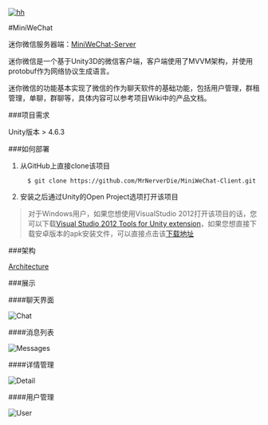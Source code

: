 [![hh](http://images.cnblogs.com/cnblogs_com/neverdie/685942/o_MiniWeChat-logo.png)](https://github.com/MrNerverDie/MiniWeChat-Client)

#MiniWeChat

迷你微信服务器端：[MiniWeChat-Server](https://github.com/MrNerverDie/MiniWeChat-Server)

迷你微信是一个基于Unity3D的微信客户端，客户端使用了MVVM架构，并使用protobuf作为网络协议生成语言。

迷你微信的功能基本实现了微信的作为聊天软件的基础功能，包括用户管理，群租管理，单聊，群聊等，具体内容可以参考项目Wiki中的产品文档。

###项目需求

Unity版本 > 4.6.3

###如何部署

1. 从GitHub上直接clone该项目

	     $ git clone https://github.com/MrNerverDie/MiniWeChat-Client.git

2. 安装之后通过Unity的Open Project选项打开该项目

>  对于Windows用户，如果您想使用VisualStudio 2012打开该项目的话，您可以下载[Visual Studio 2012 Tools for Unity extension](https://visualstudiogallery.msdn.microsoft.com/7ab11d2a-f413-4ed6-b3de-ff1d05157714/)，如果您想直接下载安卓版本的apk安装文件，可以直接点击该[下载地址](http://7xiw0o.com1.z0.glb.clouddn.com/MiniWeChat.apk)

###架构

[Architecture](http://images.cnblogs.com/cnblogs_com/neverdie/685942/o_MiniWeChat%20Client%e7%9a%84MVVM%e6%9e%b6%e6%9e%84.png)

###展示

####聊天界面

![Chat](http://images.cnblogs.com/cnblogs_com/neverdie/685942/o_ex01.jpg)

####消息列表

![Messages](http://images.cnblogs.com/cnblogs_com/neverdie/685942/o_ex02.jpg)

####详情管理

![Detail](http://images.cnblogs.com/cnblogs_com/neverdie/685942/o_ex03.jpg)

####用户管理

![User](http://images.cnblogs.com/cnblogs_com/neverdie/685942/o_ex04.jpg)
